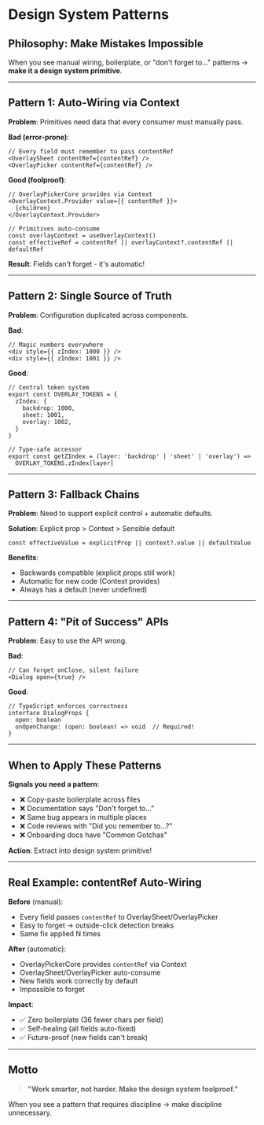 # Design System Patterns

## Philosophy: Make Mistakes Impossible

When you see manual wiring, boilerplate, or "don't forget to..." patterns → **make it a design system primitive**.

---

## Pattern 1: Auto-Wiring via Context

**Problem**: Primitives need data that every consumer must manually pass.

**Bad (error-prone)**:
```tsx
// Every field must remember to pass contentRef
<OverlaySheet contentRef={contentRef} />
<OverlayPicker contentRef={contentRef} />
```

**Good (foolproof)**:
```tsx
// OverlayPickerCore provides via Context
<OverlayContext.Provider value={{ contentRef }}>
  {children}
</OverlayContext.Provider>

// Primitives auto-consume
const overlayContext = useOverlayContext()
const effectiveRef = contentRef || overlayContext?.contentRef || defaultRef
```

**Result**: Fields can't forget - it's automatic!

---

## Pattern 2: Single Source of Truth

**Problem**: Configuration duplicated across components.

**Bad**:
```tsx
// Magic numbers everywhere
<div style={{ zIndex: 1000 }} />
<div style={{ zIndex: 1001 }} />
```

**Good**:
```tsx
// Central token system
export const OVERLAY_TOKENS = {
  zIndex: {
    backdrop: 1000,
    sheet: 1001,
    overlay: 1002,
  }
}

// Type-safe accessor
export const getZIndex = (layer: 'backdrop' | 'sheet' | 'overlay') => 
  OVERLAY_TOKENS.zIndex[layer]
```

---

## Pattern 3: Fallback Chains

**Problem**: Need to support explicit control + automatic defaults.

**Solution**: Explicit prop > Context > Sensible default

```tsx
const effectiveValue = explicitProp || context?.value || defaultValue
```

**Benefits**:
- Backwards compatible (explicit props still work)
- Automatic for new code (Context provides)
- Always has a default (never undefined)

---

## Pattern 4: "Pit of Success" APIs

**Problem**: Easy to use the API wrong.

**Bad**:
```tsx
// Can forget onClose, silent failure
<Dialog open={true} />
```

**Good**:
```tsx
// TypeScript enforces correctness
interface DialogProps {
  open: boolean
  onOpenChange: (open: boolean) => void  // Required!
}
```

---

## When to Apply These Patterns

**Signals you need a pattern**:
- ❌ Copy-paste boilerplate across files
- ❌ Documentation says "Don't forget to..."
- ❌ Same bug appears in multiple places
- ❌ Code reviews with "Did you remember to...?"
- ❌ Onboarding docs have "Common Gotchas"

**Action**: Extract into design system primitive!

---

## Real Example: contentRef Auto-Wiring

**Before** (manual):
- Every field passes `contentRef` to OverlaySheet/OverlayPicker
- Easy to forget → outside-click detection breaks
- Same fix applied N times

**After** (automatic):
- OverlayPickerCore provides `contentRef` via Context
- OverlaySheet/OverlayPicker auto-consume
- New fields work correctly by default
- Impossible to forget

**Impact**:
- ✅ Zero boilerplate (36 fewer chars per field)
- ✅ Self-healing (all fields auto-fixed)
- ✅ Future-proof (new fields can't break)

---

## Motto

> **"Work smarter, not harder. Make the design system foolproof."**

When you see a pattern that requires discipline → make discipline unnecessary.
